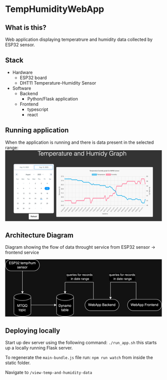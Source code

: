 # TempHumidityWebApp

## What is this?
Web application displaying temperatrure and humidity data collected by ESP32 sensor.

## Stack

- Hardware
  - ESP32 board
  - DHT11 Temperature-Humidity Sensor
- Software
  - Backend 
    - Python/Flask application
  - Frontend
    - typescript
    - react

## Running application
When the application is running and there is data present in the selected range:
![Screenshot](resources/screenshot.png)
## Architecture Diagram
Diagram showing the flow of data throught service from ESP32 sensor -> frontend service

![Architecture Diagram](resources/esp32.drawio.png)

## Deploying locally
Start up dev server using the following command:
`./run_app.sh`
this starts up a locally running Flask server.

To regenerate the `main-bundle.js` file run:
`npm run watch`
from inside the static folder.

Navigate to `/view-temp-and-humidity-data`
